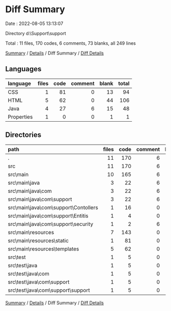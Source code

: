 # Diff Summary

Date : 2022-08-05 13:13:07

Directory d:\\Support\\support

Total : 11 files,  170 codes, 6 comments, 73 blanks, all 249 lines

[Summary](results.md) / [Details](details.md) / Diff Summary / [Diff Details](diff-details.md)

## Languages
| language | files | code | comment | blank | total |
| :--- | ---: | ---: | ---: | ---: | ---: |
| CSS | 1 | 81 | 0 | 13 | 94 |
| HTML | 5 | 62 | 0 | 44 | 106 |
| Java | 4 | 27 | 6 | 15 | 48 |
| Properties | 1 | 0 | 0 | 1 | 1 |

## Directories
| path | files | code | comment | blank | total |
| :--- | ---: | ---: | ---: | ---: | ---: |
| . | 11 | 170 | 6 | 73 | 249 |
| src | 11 | 170 | 6 | 73 | 249 |
| src\\main | 10 | 165 | 6 | 71 | 242 |
| src\\main\\java | 3 | 22 | 6 | 13 | 41 |
| src\\main\\java\\com | 3 | 22 | 6 | 13 | 41 |
| src\\main\\java\\com\\support | 3 | 22 | 6 | 13 | 41 |
| src\\main\\java\\com\\support\\Contollers | 1 | 16 | 0 | 13 | 29 |
| src\\main\\java\\com\\support\\Entitis | 1 | 4 | 0 | 1 | 5 |
| src\\main\\java\\com\\support\\security | 1 | 2 | 6 | -1 | 7 |
| src\\main\\resources | 7 | 143 | 0 | 58 | 201 |
| src\\main\\resources\\static | 1 | 81 | 0 | 13 | 94 |
| src\\main\\resources\\templates | 5 | 62 | 0 | 44 | 106 |
| src\\test | 1 | 5 | 0 | 2 | 7 |
| src\\test\\java | 1 | 5 | 0 | 2 | 7 |
| src\\test\\java\\com | 1 | 5 | 0 | 2 | 7 |
| src\\test\\java\\com\\support | 1 | 5 | 0 | 2 | 7 |
| src\\test\\java\\com\\support\\support | 1 | 5 | 0 | 2 | 7 |

[Summary](results.md) / [Details](details.md) / Diff Summary / [Diff Details](diff-details.md)